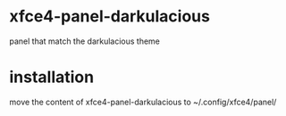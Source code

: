 # xfce4-panel-darkulacious
panel that match the darkulacious theme

# installation
move the content of xfce4-panel-darkulacious to ~/.config/xfce4/panel/
